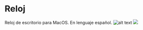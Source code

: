 # Reloj
Reloj de escritorio para MacOS.
En lenguaje español.
![alt text](https://www.lawebdepatricio/images/TDTChannels.png)
<img src="https://www.lawebdepatricio/images/TDTChannels.png" />
